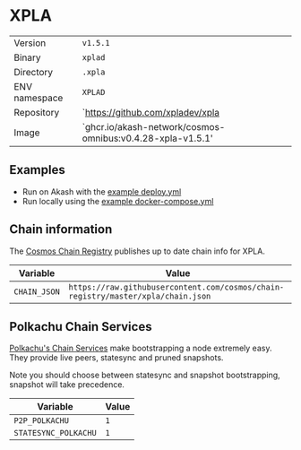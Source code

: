 # XPLA

| | |
|---|---|
|Version|`v1.5.1`|
|Binary|`xplad`|
|Directory|`.xpla`|
|ENV namespace|`XPLAD`|
|Repository|`https://github.com/xpladev/xpla|
|Image|`ghcr.io/akash-network/cosmos-omnibus:v0.4.28-xpla-v1.5.1'|

## Examples

- Run on Akash with the [example deploy.yml](./deploy.yml)
- Run locally using the [example docker-compose.yml](./docker-compose.yml)

## Chain information

The [Cosmos Chain Registry](https://github.com/cosmos/chain-registry) publishes up to date chain info for XPLA.

|Variable|Value|
|---|---|
|`CHAIN_JSON`|`https://raw.githubusercontent.com/cosmos/chain-registry/master/xpla/chain.json`|

## Polkachu Chain Services

[Polkachu's Chain Services](https://www.polkachu.com/) make bootstrapping a node extremely easy. They provide live peers, statesync and pruned snapshots.

Note you should choose between statesync and snapshot bootstrapping, snapshot will take precedence.

|Variable|Value|
|---|---|
|`P2P_POLKACHU`|`1`|
|`STATESYNC_POLKACHU`|`1`|
